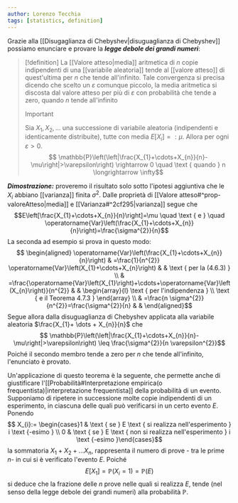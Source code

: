 ```yaml
---
author: Lorenzo Tecchia
tags: [statistics, definition]
---
```

Grazie alla [[Disugaglianza di Chebyshev|disuguaglianza di Chebyshev]] possiamo enunciare e provare la ***legge debole dei grandi numeri***:
>[!definition]
> La [[Valore atteso|media]] aritmetica di $n$ copie indipendenti di una [[variabile aleatoria]] tende al [[valore atteso]] di quest'ultima per $n$ che tende all'infinito. 
> Tale convergenza si precisa dicendo che scelto un $\varepsilon$ comunque piccolo, la media aritmetica si discosta dal valore atteso per più di $\varepsilon$ con probabilità che tende a zero, quando $n$ tende all'infinito
> > [!important]
> >  Sia $X_{1}, X_{2}, \dots$ una successione di variabile aleatoria (indipendenti e identicamente distribuite), tutte con media $E[X_{i}] =: \mu$. Allora per ogni $\varepsilon > 0$.
> >  $$ \mathbb{P}\left(\left|\frac{X_{1}+\cdots+X_{n}}{n}-\mu\right|>\varepsilon\right) \rightarrow 0 \quad \text { quando } n \longrightarrow \infty$$

***Dimostrazione:*** proveremo il risultato solo sotto l'ipotesi aggiuntiva che le $X_{i}$ abbiano [[varianza]] finita $\sigma^{2}$. Dalle proprietà di [[Valore atteso#^prop-valoreAtteso|media]] e [[Varianza#^2cf295|varianza]] segue che
$$E\left[\frac{X_{1}+\cdots+X_{n}}{n}\right]=\mu \quad \text { e } \quad \operatorname{Var}\left(\frac{X_{1}+\cdots+X_{n}}{n}\right)=\frac{\sigma^{2}}{n}$$
La seconda ad esempio si prova in questo modo: 
$$
\begin{aligned}
\operatorname{Var}\left(\frac{X_{1}+\cdots+X_{n}}{n}\right) & =\frac{1}{n^{2}} \operatorname{Var}\left(X_{1}+\cdots+X_{n}\right) & & \text { per la (4.6.3) } \\
& =\frac{\operatorname{Var}\left(X_{1}\right)+\cdots+\operatorname{Var}\left(X_{n}\right)}{n^{2}} & & \begin{array}{l}
\text { per l'indipendenza } \\
\text { e il Teorema 4.7.3 }
\end{array} \\
& =\frac{n \sigma^{2}}{n^{2}}=\frac{\sigma^{2}}{n} & &
\end{aligned}$$
Segue allora dalla disuguaglianza di Chebyshev applicata alla variabile aleatoria $\frac{X_{1}+ \dots + X_{n}}{n}$ che $$
\mathbb{P}\left(\left|\frac{X_{1}+\cdots+X_{n}}{n}-\mu\right|>\varepsilon\right) \leq \frac{\sigma^{2}}{n \varepsilon^{2}}$$
Poiché il secondo membro tende a zero per $n$ che tende all'infinito, l'enunciato è provato.


Un'applicazione di questo teorema è la seguente, che permette anche di giustificare l'[[Probabilità#Interpretazione empirica(o frequentista)|interpretazione frequentista]] della probabilità di un evento. Supponiamo di ripetere in successione molte copie indipendenti di un esperimento, in ciascuna delle quali può verificarsi in un certo evento $E$. Ponendo $$
X_{i}:= \begin{cases}1 & \text { se } E \text { si realizza nell'esperimento } i \text {-esimo } \\ 0 & \text { se } E \text { non si realizza nell'esperimento } i \text {-esimo }\end{cases}$$
la sommatoria $X_{1}+ X_{2}+ \dots X_{n}$, rappresenta il numero di prove - tra le prime $n$- in cui si è verificato l'evento $E$. Poiché $$E[X_{1}] = \mathbb{P}(X_{i}=1)=\mathbb{P}(E)$$
si deduce che la frazione delle $n$ prove nelle quali si realizza $E$, tende (nel senso della legge debole dei grandi numeri) alla probabilità $\mathbb{P}$.